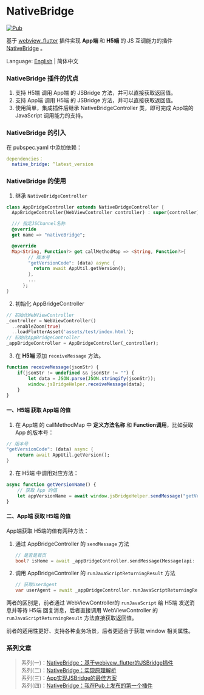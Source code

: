 # NativeBridge

[![Pub](https://img.shields.io/pub/v/native_bridge.svg)](https://pub.dev/packages/native_bridge)

基于 [webview_flutter](https://pub.dev/packages/webview_flutter) 插件实现 **App端** 和 **H5端** 的 JS 互调能力的插件 [NativeBridge](https://pub.dev/packages/native_bridge) 。

Language: [English](README.md) | 简体中文

### NativeBridge 插件的优点

1. 支持 H5端 调用 App端 的 JSBridge 方法，并可以直接获取返回值。
2. 支持 App端 调用 H5端 的  JSBridge 方法，并可以直接获取返回值。
3. 使用简单，集成插件后继承 NativeBridgeController 类，即可完成 App端的 JavaScript 调用能力的支持。

### NativeBridge 的引入

在 pubspec.yaml 中添加依赖：

~~~yaml
dependencies：
  native_bridge: ^latest_version
~~~

### NativeBridge 的使用

1. 继承 `NativeBridgeController`

~~~dart
class AppBridgeController extends NativeBridgeController {
  AppBridgeController(WebViewController controller) : super(controller);

  /// 指定JSChannel名称
  @override
  get name => "nativeBridge";

  @override
  Map<String, Function?> get callMethodMap => <String, Function?>{
        // 版本号
        "getVersionCode": (data) async {
          return await AppUtil.getVersion();
        },
        ...
      };
}
~~~

2. 初始化 AppBridgeController

~~~dart
// 初始化WebViewController
_controller = WebViewController()
  ..enableZoom(true)
  ..loadFlutterAsset('assets/test/index.html');
// 初始化AppBridgeController
_appBridgeController = AppBridgeController(_controller);
~~~

3. 在 **H5端** 添加 `receiveMessage` 方法。
~~~javascript
function receiveMessage(jsonStr) {
    if(jsonStr != undefined && jsonStr != "") {
        let data = JSON.parse(JSON.stringify(jsonStr));
        window.jsBridgeHelper.receiveMessage(data);
    }
}
~~~

#### 一、H5端 获取 App端 的值

1. 在 App端 的 callMethodMap 中 **定义方法名称** 和 **Function调用**，比如获取 App 的版本号：

```dart
// 版本号
"getVersionCode": (data) async {
    return await AppUtil.getVersion();
}
```

2. 在 H5端 中调用对应方法：

```javascript
async function getVersionName() {
    // 获取 App 的值
    let appVersionName = await window.jsBridgeHelper.sendMessage("getVersionName", null);
}
```
#### 二、App端 获取 H5端 的值

App端获取 H5端的值有两种方法：

1. 通过 AppBridgeController 的 `sendMessage` 方法

   ~~~dart
   // 是否是首页
   bool? isHome = await _appBridgeController.sendMessage(Message(api: 'isHome'));
   ~~~

2. 调用 AppBridgeController 的 `runJavaScriptReturningResult` 方法

   ~~~dart
   // 获取UserAgent
   var userAgent = await _appBridgeController.runJavaScriptReturningResult('getUserAgent()');
   ~~~

两者的区别是，前者通过 WebViewController的 `runJavaScript` 给 H5端 发送消息并等待 H5端 回复消息，后者直接调用 WebViewController 的 `runJavaScriptReturningResult` 方法直接获取返回值。

前者的适用性更好、支持各种业务场景，后者更适合于获取 window 相关属性。

### 系列文章

> 系列(一)：[NativeBridge：基于webivew_flutter的JSBridge插件](https://juejin.cn/post/7170557198701953038)  
> 系列(二)：[NativeBridge：实现原理解析](https://juejin.cn/post/7172840863234523173)  
> 系列(三)：[App实现JSBridge的最佳方案](https://juejin.cn/post/7177407635317063735)   
> 系列(四)：[NativeBridge：我在Pub上发布的第一个插件](https://juejin.cn/post/7204349756620210236)
